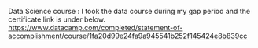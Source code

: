  Data Science course : 
 I took the data course during my gap period and the certificate link is under below.
 https://www.datacamp.com/completed/statement-of-accomplishment/course/1fa20d99e24fa9a945541b252f145424e8b839cc

